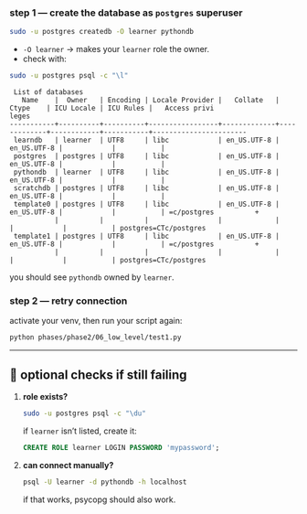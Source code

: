 ### step 1 — create the database as `postgres` superuser

```bash
sudo -u postgres createdb -O learner pythondb
```

* `-O learner` → makes your `learner` role the owner.
* check with:

```bash
sudo -u postgres psql -c "\l"
```

```
 List of databases
   Name    |  Owner   | Encoding | Locale Provider |   Collate   |    Ctype    | ICU Locale | ICU Rules |   Access privi
leges   
-----------+----------+----------+-----------------+-------------+-------------+------------+-----------+-----------------------
 learndb   | learner  | UTF8     | libc            | en_US.UTF-8 | en_US.UTF-8 |            |           | 
 postgres  | postgres | UTF8     | libc            | en_US.UTF-8 | en_US.UTF-8 |            |           | 
 pythondb  | learner  | UTF8     | libc            | en_US.UTF-8 | en_US.UTF-8 |            |           | 
 scratchdb | postgres | UTF8     | libc            | en_US.UTF-8 | en_US.UTF-8 |            |           | 
 template0 | postgres | UTF8     | libc            | en_US.UTF-8 | en_US.UTF-8 |            |           | =c/postgres          +
           |          |          |                 |             |             |            |           | postgres=CTc/postgres
 template1 | postgres | UTF8     | libc            | en_US.UTF-8 | en_US.UTF-8 |            |           | =c/postgres          +
           |          |          |                 |             |             |            |           | postgres=CTc/postgres
```

you should see `pythondb` owned by `learner`.

### step 2 — retry connection

activate your venv, then run your script again:

```bash
python phases/phase2/06_low_level/test1.py
```

---

## 📝 optional checks if still failing

1. **role exists?**

   ```bash
   sudo -u postgres psql -c "\du"
   ```

   if `learner` isn’t listed, create it:

   ```sql
   CREATE ROLE learner LOGIN PASSWORD 'mypassword';
   ```

2. **can connect manually?**

   ```bash
   psql -U learner -d pythondb -h localhost
   ```

   if that works, psycopg should also work.
